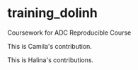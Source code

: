 # training_dolinh
Coursework for ADC Reproducible Course

This is Camila's contribution.

This is Halina's contributions.